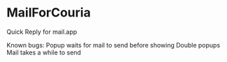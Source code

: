 MailForCouria
=============

Quick Reply for mail.app

Known bugs:
Popup waits for mail to send before showing
Double popups
Mail takes a while to send
